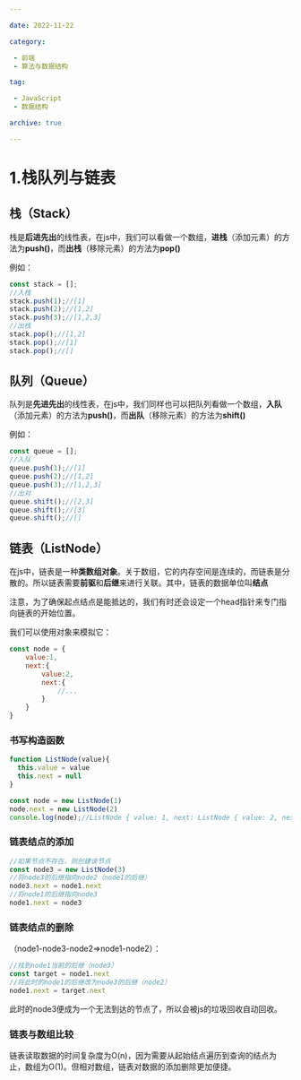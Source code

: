 ```yaml
---

date: 2022-11-22

category:

 - 前端
 - 算法与数据结构

tag:

 - JavaScript
 - 数据结构

archive: true

---
```




# 1.栈队列与链表



## 栈（Stack）

栈是**后进先出**的线性表，在js中，我们可以看做一个数组，**进栈**（添加元素）的方法为**push()**，而**出栈**（移除元素）的方法为**pop()**

例如：

```js
const stack = [];
//入栈
stack.push(1);//[1]
stack.push(2);//[1,2]
stack.push(3);//[1,2,3]
//出栈
stack.pop();//[1,2]
stack.pop();//[1]
stack.pop();//[]
```



## 队列（Queue）

队列是**先进先出**的线性表，在js中，我们同样也可以把队列看做一个数组，**入队**（添加元素）的方法为**push()**，而**出队**（移除元素）的方法为**shift()**

例如：

```js
const queue = [];
//入队
queue.push(1);//[1]
queue.push(2);//[1,2]
queue.push(3);//[1,2,3]
//出对
queue.shift();//[2,3]
queue.shift();//[3]
queue.shift();//[]
```



## 链表（ListNode）

在js中，链表是一种**类数组对象**。关于数组，它的内存空间是连续的，而链表是分散的。所以链表需要**前驱**和**后继**来进行关联。其中，链表的数据单位叫**结点**

注意，为了确保起点结点是能抵达的，我们有时还会设定一个head指针来专门指向链表的开始位置。

我们可以使用对象来模拟它：

```js
const node = {
    value:1,
    next:{
        value:2,
        next:{
            //...
        }
    }
}
```

### 书写构造函数

```js
function ListNode(value){
  this.value = value
  this.next = null
}

const node = new ListNode(1)
node.next = new ListNode(2)
console.log(node);//ListNode { value: 1, next: ListNode { value: 2, next: null } }
```



### 链表结点的添加

```js
//如果节点不存在，则创建该节点
const node3 = new ListNode(3)
//将node3的后继指向node2（node1的后继）
node3.next = node1.next
//将node1的后继指向node3
node1.next = node3
```



### 链表结点的删除

（node1-node3-node2=>node1-node2）：

```js
//找到node1当前的后继（node3）
const target = node1.next
//将此时的node1的后继改为node3的后继（node2）
node1.next = target.next
```

此时的node3便成为一个无法到达的节点了，所以会被js的垃圾回收自动回收。



### 链表与数组比较

链表读取数据的时间复杂度为O(n)，因为需要从起始结点遍历到查询的结点为止，数组为O(1)。但相对数组，链表对数据的添加删除更加便捷。